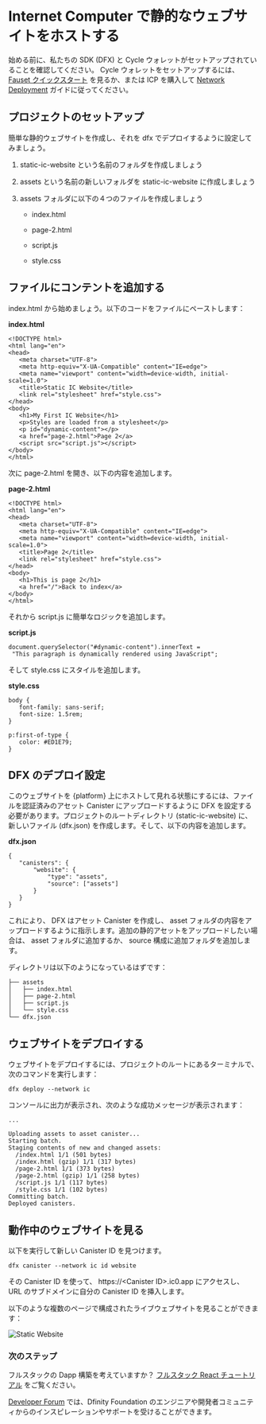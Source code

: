 # Internet Computer で静的なウェブサイトをホストする

始める前に、私たちの SDK (DFX) と Cycle ウォレットがセットアップされていることを確認してください。 Cycle ウォレットをセットアップするには、[Fauset クイックスタート](https://smartcontracts.org/docs/current/developer-docs/quickstart/cycles-faucet) を見るか、または ICP を購入して [Network Deployment](https://smartcontracts.org/docs/current/developer-docs/quickstart/network-quickstart) ガイドに従ってください。

## プロジェクトのセットアップ

簡単な静的ウェブサイトを作成し、それを dfx でデプロイするように設定してみましょう。

1.  static-ic-website という名前のフォルダを作成しましょう

2.  assets という名前の新しいフォルダを static-ic-website に作成しましょう

3.  assets フォルダに以下の４つのファイルを作成しましょう

    - index.html

    - page-2.html

    - script.js

    - style.css

## ファイルにコンテントを追加する

index.html から始めましょう。以下のコードをファイルにペーストします：

**index.html**

    <!DOCTYPE html>
    <html lang="en">
    <head>
       <meta charset="UTF-8">
       <meta http-equiv="X-UA-Compatible" content="IE=edge">
       <meta name="viewport" content="width=device-width, initial-scale=1.0">
       <title>Static IC Website</title>
       <link rel="stylesheet" href="style.css">
    </head>
    <body>
       <h1>My First IC Website</h1>
       <p>Styles are loaded from a stylesheet</p>
       <p id="dynamic-content"></p>
       <a href="page-2.html">Page 2</a>
       <script src="script.js"></script>
    </body>
    </html>

次に page-2.html を開き、以下の内容を追加します。

**page-2.html**

    <!DOCTYPE html>
    <html lang="en">
    <head>
       <meta charset="UTF-8">
       <meta http-equiv="X-UA-Compatible" content="IE=edge">
       <meta name="viewport" content="width=device-width, initial-scale=1.0">
       <title>Page 2</title>
       <link rel="stylesheet" href="style.css">
    </head>
    <body>
       <h1>This is page 2</h1>
       <a href="/">Back to index</a>
    </body>
    </html>

それから script.js に簡単なロジックを追加します。

**script.js**

    document.querySelector("#dynamic-content").innerText =
     "This paragraph is dynamically rendered using JavaScript";

そして style.css にスタイルを追加します。

**style.css**

    body {
       font-family: sans-serif;
       font-size: 1.5rem;
    }

    p:first-of-type {
       color: #ED1E79;
    }

## DFX のデプロイ設定

このウェブサイトを {platform} 上にホストして見れる状態にするには、ファイルを認証済みのアセット Canister にアップロードするように DFX を設定する必要があります。プロジェクトのルートディレクトリ (static-ic-website) に、新しいファイル (dfx.json) を作成します。そして、以下の内容を追加します。

**dfx.json**

    {
       "canisters": {
           "website": {
               "type": "assets",
               "source": ["assets"]
           }
       }
    }

これにより、 DFX はアセット Canister を作成し、 asset フォルダの内容をアップロードするように指示します。追加の静的アセットをアップロードしたい場合は、 asset フォルダに追加するか、 source 構成に追加フォルダを追加します。

ディレクトリは以下のようになっているはずです：

    ├── assets
    │   ├── index.html
    │   ├── page-2.html
    │   ├── script.js
    │   └── style.css
    └── dfx.json

## ウェブサイトをデプロイする

ウェブサイトをデプロイするには、プロジェクトのルートにあるターミナルで、次のコマンドを実行します：

    dfx deploy --network ic

コンソールに出力が表示され、次のような成功メッセージが表示されます：

    ...

    Uploading assets to asset canister...
    Starting batch.
    Staging contents of new and changed assets:
      /index.html 1/1 (501 bytes)
      /index.html (gzip) 1/1 (317 bytes)
      /page-2.html 1/1 (373 bytes)
      /page-2.html (gzip) 1/1 (258 bytes)
      /script.js 1/1 (117 bytes)
      /style.css 1/1 (102 bytes)
    Committing batch.
    Deployed canisters.

## 動作中のウェブサイトを見る

以下を実行して新しい Canister ID を見つけます。

    dfx canister --network ic id website

その Canister ID を使って、 https://&lt;Canister ID>.ic0.app にアクセスし、 URL のサブドメインに自分の Canister ID を挿入します。

以下のような複数のページで構成されたライブウェブサイトを見ることができます：

![Static Website](_attachments/static-website.png)

### 次のステップ

フルスタックの Dapp 構築を考えていますか？ [フルスタック React チュートリアル](https://smartcontracts.org/docs/current/developer-docs/build/frontend/custom-frontend) をご覧ください。

[Developer Forum](https://forum.dfinity.org) では、Dfinity Foundation のエンジニアや開発者コミュニティからのインスピレーションやサポートを受けることができます。

<!--
# Hosting a Static Website on the Internet Computer

Before you begin, make sure you are set up with our SDK (DFX) and a Cycles Wallet, either from the [Faucet Quickstart](https://smartcontracts.org/docs/current/developer-docs/quickstart/cycles-faucet) or by purchasing ICP and following our [Network Deployment](https://smartcontracts.org/docs/current/developer-docs/quickstart/network-quickstart) guide.

## Set up your project

Let’s create a simple static website, and then set it up to deploy with dfx.

1.  Create a folder named static-ic-website

2.  In static-ic-website, create a new folder, named assets.

3.  Inside your assets folder, create 4 files

    -   index.html

    -   page-2.html

    -   script.js

    -   style.css

## Add some content

Let’s start with index.html. Paste the following code into your file:

**index.html**

    <!DOCTYPE html>
    <html lang="en">
    <head>
       <meta charset="UTF-8">
       <meta http-equiv="X-UA-Compatible" content="IE=edge">
       <meta name="viewport" content="width=device-width, initial-scale=1.0">
       <title>StaticICWebsite</title>
       <link rel="stylesheet" href="style.css">
    </head>
    <body>
       <h1>My FirstICWebsite</h1>
       <p>Styles are loaded from a stylesheet</p>
       <p id="dynamic-content"></p>
       <a href="page-2.html">Page 2</a>
       <script src="script.js"></script>
    </body>
    </html>

Next, open up page-2.html and add this content.

**page-2.html**

    <!DOCTYPE html>
    <html lang="en">
    <head>
       <meta charset="UTF-8">
       <meta http-equiv="X-UA-Compatible" content="IE=edge">
       <meta name="viewport" content="width=device-width, initial-scale=1.0">
       <title>Page 2</title>
       <link rel="stylesheet" href="style.css">
    </head>
    <body>
       <h1>This is page 2</h1>
       <a href="/">Back to index</a>
    </body>
    </html>

Then, add some simple logic to script.js.

**script.js**

    document.querySelector("#dynamic-content").innerText =
     "This paragraph is dynamically rendered using JavaScript";

And then add some styles to style.css.

**style.css**

    body {
       font-family: sans-serif;
       font-size: 1.5rem;
    }

    p:first-of-type {
       color: #ED1E79;
    }

## Configure DFX to deploy

To host and run this website live on the IC, you will need to configure DFX to upload your files to a certified asset canister. In the root directory of your project, static-ic-website, create a new file, dfx.json. Then, add the following content:

**dfx.json**

    {
       "canisters": {
           "website": {
               "type": "assets",
               "source": ["assets"]
           }
       }
    }

This tells DFX that you want to create an asset canister, and that it should upload the contents of the asset folder. If you want to upload additional static assets, you can add them to the asset folder or add additional folders to the source configuration.

Now, your directory should look something like this:

    ├── assets
    │   ├── index.html
    │   ├── page-2.html
    │   ├── script.js
    │   └── style.css
    └── dfx.json

## Deploy your website

To deploy your website, ensure you are in your terminal at the root of the project, and run this command:

    dfx deploy --network ic

You should see some output in your console, and a success message looking something like this:

    ...

    Uploading assets to asset canister...
    Starting batch.
    Staging contents of new and changed assets:
      /index.html 1/1 (501 bytes)
      /index.html (gzip) 1/1 (317 bytes)
      /page-2.html 1/1 (373 bytes)
      /page-2.html (gzip) 1/1 (258 bytes)
      /script.js 1/1 (117 bytes)
      /style.css 1/1 (102 bytes)
    Committing batch.
    Deployed canisters.

## See your live website

Find your new canister’s ID by running

    dfx canister --network ic id website

Take that canister ID and visit https://&lt;canister-id&gt;.ic0.app, inserting your own canister ID as the subdomain in the URL.

You should see your live, multi-page website, looking like this!

![Static Website](_attachments/static-website.png)

### Next steps

Looking to build a full-stack dapp? Check out the [Full-stack React Tutorial](https://smartcontracts.org/docs/current/developer-docs/build/frontend/custom-frontend)!

Visit our [Developer Forum](https://forum.dfinity.org) for inspiration and support from Dfinity Foundation engineers and the developer community.

-->
